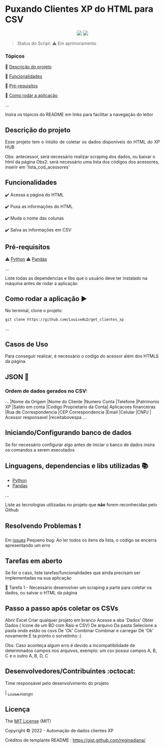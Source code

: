 <h1>Puxando Clientes XP do HTML para CSV </h1> 

<p align="center">
  <img src="https://img.shields.io/badge/Visual_Studio_Code-0078D4?style=for-the-badge&logo=visual%20studio%20code&logoColor=white"/>
  <img src="https://img.shields.io/badge/Python-3776AB?style=for-the-badge&logo=python&logoColor=white"/>
</p>

> Status do Script: :warning: Em aprimoramento

### Tópicos 

:small_blue_diamond: [Descrição do projeto](#descrição-do-projeto)

:small_blue_diamond: [Funcionalidades](#funcionalidades)

:small_blue_diamond: [Pré-requisitos](#pré-requisitos)

:small_blue_diamond: [Como rodar a aplicação](#como-rodar-a-aplicação-arrow_forward)

... 

Insira os tópicos do README em links para facilitar a navegação do leitor

## Descrição do projeto 

<p align="justify">
  Esse projeto tem o intúito de coletar os dados disponíveis do HTML do XP HUB

  Obs: antecessor, será necessário realizar scraping dos dados, ou baixar o html da página
  Obs2: será necessário uma lista dos códigos dos acessores, inserir em 'lista_cod_acessores'
</p>

## Funcionalidades

:heavy_check_mark: Acessa a página do HTML 

:heavy_check_mark: Puxa as informações do HTML

:heavy_check_mark: Muda o nome das colunas

:heavy_check_mark: Salva as informações em CSV



## Pré-requisitos

:warning: [Python](https://nodejs.org/en/download/)
:warning: [Pandas](https://nodejs.org/en/download/)

...

Liste todas as dependencias e libs que o usuário deve ter instalado na máquina antes de rodar a aplicação 

## Como rodar a aplicação :arrow_forward:

No terminal, clone o projeto: 

```
git clone https://github.com/LouiseALD/get_clientes_xp
```

... 

## Casos de Uso

Para conseguir realizar, é necessário o codigo do acessor além dos HTMLS da página.

## JSON :floppy_disk:

### Ordem de dados gerados no CSV: 

... 
|Nome da Origem	|Nome do Cliente	|Numero Conta	|Telefone	|Patrimonio XP	|Saldo em conta	|Codigo Proprietario da Conta|	Aplicacoes financeiras	|Rua de Correspondencia	|CEP Correspondencia	|Email	|Celular	|CNPJ	| Acessor responsavel	|receitabovespa
... 


## Iniciando/Configurando banco de dados

Se for necessário configurar algo antes de iniciar o banco de dados insira os comandos a serem executados 

## Linguagens, dependencias e libs utilizadas :books:

- [Python](https://github.com/python)
- [Pandas](https://github.com/pandas-dev)

...

Liste as tecnologias utilizadas no projeto que **não** forem reconhecidas pelo Github 

## Resolvendo Problemas :exclamation:

Em [issues]() Pequeno bug: Ao ler todos os itens da lista, o código se encerra apresentando um erro

## Tarefas em aberto

Se for o caso, liste tarefas/funcionalidades que ainda precisam ser implementadas na sua aplicação

:memo: Tarefa 1 - Necessário desenvolver um scraping a parte para coletar os dados, ou salvar o HTML da página 

## Passo a passo após coletar os CSVs

Abrir Excel
Criar qualquer projeto em branco
Acesse a aba 'Dados'
Obter Dados ( Icone de um BD com Raio e CSV)
De arquivo
Da pasta
Selecione a pasta onde estão os csvs
De 'Ok'
Combinar
Combinar e carregar
Dê 'Ok' novamente
E ta pronto o sorvetinho  :)

Obs: Caso aconteça algum erro é devido a incompatibilidade de determinados campos nos arquivos, exemplo: um csv possui campos A, B, C e o outro A, B, D, C



## Desenvolvedores/Contribuintes :octocat:

Time responsável pelo desenvolvimento do projeto

| [<sub>Louise Aldrighi</sub>](https://github.com/LouiseALD) 

## Licença 

The [MIT License]() (MIT)

Copyright :copyright: 2022 - Automação de dados clientes XP

Créditos de templante README : https://gist.github.com/reginadiana/
